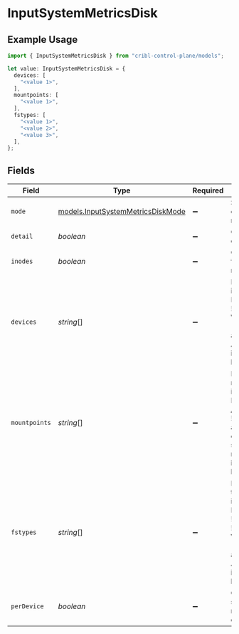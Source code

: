 # InputSystemMetricsDisk

## Example Usage

```typescript
import { InputSystemMetricsDisk } from "cribl-control-plane/models";

let value: InputSystemMetricsDisk = {
  devices: [
    "<value 1>",
  ],
  mountpoints: [
    "<value 1>",
  ],
  fstypes: [
    "<value 1>",
    "<value 2>",
    "<value 3>",
  ],
};
```

## Fields

| Field                                                                                                                                                                             | Type                                                                                                                                                                              | Required                                                                                                                                                                          | Description                                                                                                                                                                       |
| --------------------------------------------------------------------------------------------------------------------------------------------------------------------------------- | --------------------------------------------------------------------------------------------------------------------------------------------------------------------------------- | --------------------------------------------------------------------------------------------------------------------------------------------------------------------------------- | --------------------------------------------------------------------------------------------------------------------------------------------------------------------------------- |
| `mode`                                                                                                                                                                            | [models.InputSystemMetricsDiskMode](../models/inputsystemmetricsdiskmode.md)                                                                                                      | :heavy_minus_sign:                                                                                                                                                                | Select the level of detail for disk metrics                                                                                                                                       |
| `detail`                                                                                                                                                                          | *boolean*                                                                                                                                                                         | :heavy_minus_sign:                                                                                                                                                                | Generate full disk metrics                                                                                                                                                        |
| `inodes`                                                                                                                                                                          | *boolean*                                                                                                                                                                         | :heavy_minus_sign:                                                                                                                                                                | Generate filesystem inode metrics                                                                                                                                                 |
| `devices`                                                                                                                                                                         | *string*[]                                                                                                                                                                        | :heavy_minus_sign:                                                                                                                                                                | Block devices to include/exclude. Examples: sda*, !loop*. Wildcards and ! (not) operators are supported. All devices are included if this list is empty.                          |
| `mountpoints`                                                                                                                                                                     | *string*[]                                                                                                                                                                        | :heavy_minus_sign:                                                                                                                                                                | Filesystem mountpoints to include/exclude. Examples: /, /home, !/proc*, !/tmp. Wildcards and ! (not) operators are supported. All mountpoints are included if this list is empty. |
| `fstypes`                                                                                                                                                                         | *string*[]                                                                                                                                                                        | :heavy_minus_sign:                                                                                                                                                                | Filesystem types to include/exclude. Examples: ext4, !*tmpfs, !squashfs. Wildcards and ! (not) operators are supported. All types are included if this list is empty.             |
| `perDevice`                                                                                                                                                                       | *boolean*                                                                                                                                                                         | :heavy_minus_sign:                                                                                                                                                                | Generate separate metrics for each device                                                                                                                                         |